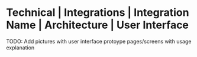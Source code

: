 # Technical | Integrations | Integration Name | Architecture | User Interface 

TODO: Add pictures with user interface protoype pages/screens with usage explanation